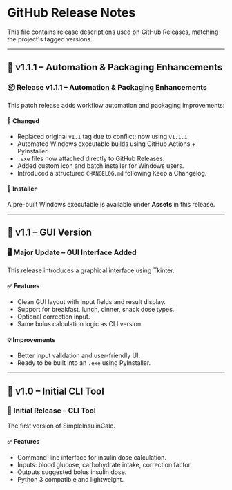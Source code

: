 # GitHub Release Notes

This file contains release descriptions used on GitHub Releases, matching the project's tagged versions.

---

## 🔹 v1.1.1 – Automation & Packaging Enhancements

### 📦 Release v1.1.1 – Automation & Packaging Enhancements

This patch release adds workflow automation and packaging improvements:

#### 🔄 Changed
- Replaced original `v1.1` tag due to conflict; now using `v1.1.1`.
- Automated Windows executable builds using GitHub Actions + PyInstaller.
- `.exe` files now attached directly to GitHub Releases.
- Added custom icon and batch installer for Windows users.
- Introduced a structured `CHANGELOG.md` following Keep a Changelog.

#### 📁 Installer
A pre-built Windows executable is available under **Assets** in this release.

---

## 🔹 v1.1 – GUI Version

### 🖥️ Major Update – GUI Interface Added

This release introduces a graphical interface using Tkinter.

#### ✅ Features
- Clean GUI layout with input fields and result display.
- Support for breakfast, lunch, dinner, snack dose types.
- Optional correction input.
- Same bolus calculation logic as CLI version.

#### 💡 Improvements
- Better input validation and user-friendly UI.
- Ready to be built into an `.exe` using PyInstaller.

---

## 🔹 v1.0 – Initial CLI Tool

### 🚀 Initial Release – CLI Tool

The first version of SimpleInsulinCalc.

#### ✅ Features
- Command-line interface for insulin dose calculation.
- Inputs: blood glucose, carbohydrate intake, correction factor.
- Outputs suggested bolus insulin dose.
- Python 3 compatible and lightweight.
